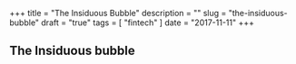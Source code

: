+++
title = "The Insiduous Bubble"
description = ""
slug = "the-insiduous-bubble"
draft = "true"
tags = [
    "fintech"
]
date = "2017-11-11"
+++

## The Insiduous bubble

